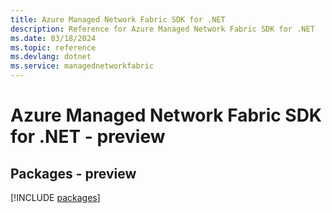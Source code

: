 ```yaml
---
title: Azure Managed Network Fabric SDK for .NET
description: Reference for Azure Managed Network Fabric SDK for .NET
ms.date: 03/18/2024
ms.topic: reference
ms.devlang: dotnet
ms.service: managednetworkfabric
---
```

# Azure Managed Network Fabric SDK for .NET - preview
## Packages - preview
[!INCLUDE [packages](managed-network-fabric-index.md)]